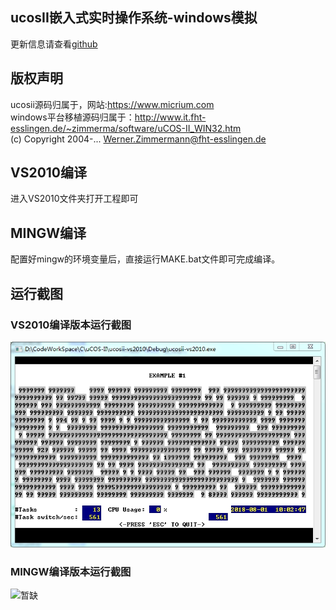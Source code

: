 ## ucosII嵌入式实时操作系统-windows模拟
更新信息请查看[github](http://wwww.ddfd.com)

## 版权声明
ucosii源码归属于，网站:https://www.micrium.com  
windows平台移植源码归属于：http://www.it.fht-esslingen.de/~zimmerma/software/uCOS-II_WIN32.htm  
(c) Copyright 2004-... Werner.Zimmermann@fht-esslingen.de

## VS2010编译
进入VS2010文件夹打开工程即可

## MINGW编译
配置好mingw的环境变量后，直接运行MAKE.bat文件即可完成编译。

## 运行截图

### VS2010编译版本运行截图
![avatar](doc/vs2010.jpg)

### MINGW编译版本运行截图
![暂缺](doc/mingw.jpg)
